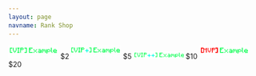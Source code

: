 ```yaml
---
layout: page
navname: Rank Shop
---
```


<img src="docs/media/vip.png" width="100"/>
$2

<img src="docs/media/vip+.png" width="100"/>  
$5

<img src="docs/media/vip++.png" width="100"/>
$10

<img src="docs/media/mvp.png" width="100"/>   
$20
 
